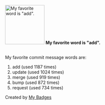 <img src="https://my-badges.github.io/my-badges/favorite-word.png" alt="My favorite word is &quot;add&quot;." title="My favorite word is &quot;add&quot;." width="128">
<strong>My favorite word is &quot;add&quot;.</strong>
<br><br>

My favorite commit message words are:

1. add (used 1187 times)
2. update (used 1024 times)
3. merge (used 919 times)
4. bump (used 872 times)
5. request (used 734 times)


Created by <a href="https://github.com/my-badges/my-badges">My Badges</a>
